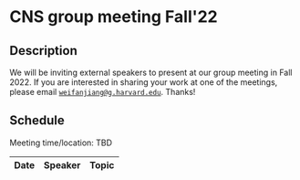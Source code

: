 # CNS group meeting Fall'22

## Description
We will be inviting external speakers to present at our group meeting in Fall 2022. If you are interested in sharing your work at one of the meetings, please email [`weifanjiang@g.harvard.edu`](mailto:weifanjiang@g.harvard.edu). Thanks!


## Schedule

Meeting time/location: TBD

| Date  | Speaker  | Topic |
| :------------ |:---------------| :-----|
